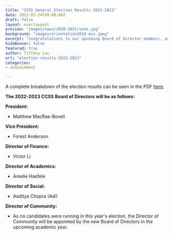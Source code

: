 ```yaml
---
title: "CCSS General Election Results 2022-2023"
date: 2022-03-24T00:00:00Z
draft: false
layout: overlaypost
preview: "images/news/2020-2021/vote.jpg"
background: "images/orientation2018-min.jpeg"
excerpt: "Congratulations to our upcoming Board of Director members, and thank you to all candidates for getting involved with the CCSS!"
hideBanner: false
featured: true
author: Tiffany Lau
url: "election-results-2022-2023"
categories:
- annoucement

---
```


A complete breakdown of the election results can be seen in the PDF [here](/pdfs/2021-2022/ccss-2022-election-results.pdf).

**The 2022-2023 CCSS Board of Directors will be as follows:**

**President:**
- Matthew MacRae-Bovell

**Vice President:**
- Forest Anderson

**Director of Finance:**
- Victor Li

**Director of Academics:**
- Amelie Haefele

**Director of Social:**
- Aaditya Chopra (Adi)

**Director of Community:**
- As no candidates were running in this year's election, the Director of Community will be appointed by the new Board of Directors in the upcoming academic year.
